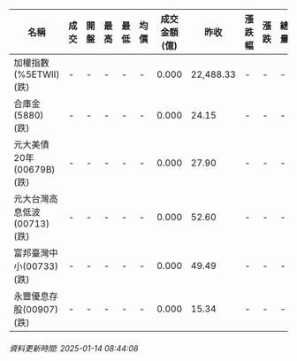 | 名稱 | 成交 | 開盤 | 最高 | 最低 | 均價 | 成交金額(億) | 昨收 | 漲跌幅 | 漲跌 | 總量 | 昨量 | 振幅 |
| -------- | -------- | -------- | -------- |-------- | -------- | -------- |-------- |-------- |-------- | -------- | -------- |-------- |
|加權指數(%5ETWII) (跌)|-|-|-|-|-|0.000|22,488.33|-|-|-|-|0.00%|
|合庫金(5880) (跌)|-|-|-|-|-|0.000|24.15|-|-|-|-|0.00%|
|元大美債20年(00679B) (跌)|-|-|-|-|-|0.000|27.90|-|-|-|-|0.00%|
|元大台灣高息低波(00713) (跌)|-|-|-|-|-|0.000|52.60|-|-|-|-|0.00%|
|富邦臺灣中小(00733) (跌)|-|-|-|-|-|0.000|49.49|-|-|-|-|0.00%|
|永豐優息存股(00907) (跌)|-|-|-|-|-|0.000|15.34|-|-|-|-|0.00%|
###### 資料更新時間: 2025-01-14 08:44:08